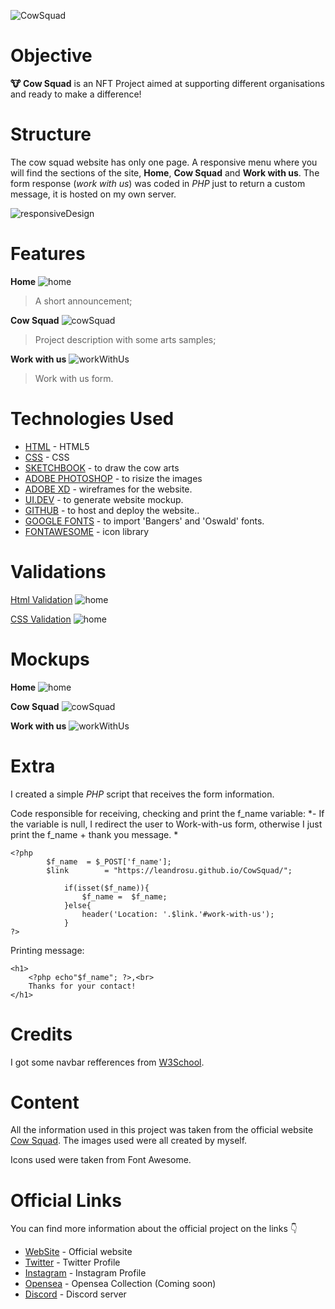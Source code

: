 
![CowSquad](https://cowsquad.xyz/codeInstitute/logoProject.png)

#  Objective

**🐮 Cow Squad** is an NFT Project aimed at supporting different organisations and ready to make a difference!


#  Structure

The cow squad website has only one page. A responsive menu where you will find the sections of the site, **Home**, **Cow Squad** and **Work with us**. The form response (*work with us*) was coded in *PHP* just to return a custom message, it is hosted on my own server.

![responsiveDesign](https://cowsquad.xyz/codeInstitute/responsive_design.jpg)

#  Features
**Home**
![home](https://cowsquad.xyz/codeInstitute/01home.png)

> A short announcement;


**Cow Squad**
![cowSquad](https://cowsquad.xyz/codeInstitute/02cowSquad.jpg)

> Project description with some arts samples;


**Work with us**
![workWithUs](https://cowsquad.xyz/codeInstitute/03workWithUs.png)

> Work with us form.



#  Technologies Used

- [HTML](https://en.wikipedia.org/wiki/HTML5) - HTML5 
- [CSS](https://en.wikipedia.org/wiki/CSS3) - CSS
- [SKETCHBOOK](https://www.sketchbook.com) - to draw the cow arts
- [ADOBE PHOTOSHOP](https://www.adobe.com/ie/products/photoshop.html) - to risize the images
- [ADOBE XD](https://www.adobe.com/products/xd.html) - wireframes for the website.
- [UI.DEV](https://ui.dev/amiresponsive) - to generate website mockup.
- [GITHUB](https://github.com) - to host and deploy the website..
- [GOOGLE FONTS](https://fonts.google.com) - to import  'Bangers' and 'Oswald' fonts.
- [FONTAWESOME](http://fontawesome.com) - icon library


#  Validations
[Html Validation](https://validator.w3.org/)
![home](https://cowsquad.xyz/codeInstitute/htmlValidation.png)

[CSS Validation](https://jigsaw.w3.org/css-validator/)
![home](https://cowsquad.xyz/codeInstitute/cssValidation.png)




#  Mockups
**Home**
![home](https://cowsquad.xyz/codeInstitute/home.jpg)

**Cow Squad**
![cowSquad](https://cowsquad.xyz/codeInstitute/cowSquad.jpg)

**Work with us**
![workWithUs](https://cowsquad.xyz/codeInstitute/workWithUs.jpg)

#  Extra
I created a simple *PHP* script that receives the form information.

Code responsible for receiving, checking and print the f_name variable:
*- If the variable is null, I redirect the user to Work-with-us form, otherwise I just print the f_name + thank you message.
*
   

    <?php
    		$f_name  = $_POST['f_name'];
    		$link        = "https://leandrosu.github.io/CowSquad/";
        
    			if(isset($f_name)){
    				$f_name =  $f_name;
    			}else{
    				header('Location: '.$link.'#work-with-us');
    			}
    ?>


Printing message: 


    <h1>
    	<?php echo"$f_name"; ?>,<br>
        Thanks for your contact!
    </h1>
#  Credits

I got some navbar refferences from [W3School](https://www.w3schools.com/css/).

#  Content

All the information used in this project was taken from the official website [Cow Squad](https://cowsquad.xyz "Cow Squad"). 
The images used were all created by myself.

Icons used were taken from Font Awesome.

#  Official Links
You can find more information about the official project on the links 👇

- [WebSite](https://cowsquad.xyz) - Official website
- [Twitter](https://twitter.com/cowsquad01) - Twitter Profile
- [Instagram](https://www.instagram.com/cowsquad01/) - Instagram Profile
- [Opensea](https://opensea.io/collection/cowsquad) - Opensea Collection (Coming soon)
- [Discord](https://discord.com/invite/usvhkHvCwF) - Discord server
